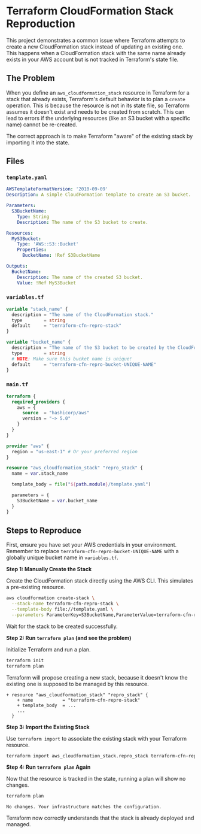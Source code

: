 # Terraform CloudFormation Stack Reproduction

This project demonstrates a common issue where Terraform attempts to create a new CloudFormation stack instead of updating an existing one. This happens when a CloudFormation stack with the same name already exists in your AWS account but is not tracked in Terraform's state file.

## The Problem

When you define an `aws_cloudformation_stack` resource in Terraform for a stack that already exists, Terraform's default behavior is to plan a `create` operation. This is because the resource is not in its state file, so Terraform assumes it doesn't exist and needs to be created from scratch. This can lead to errors if the underlying resources (like an S3 bucket with a specific name) cannot be re-created.

The correct approach is to make Terraform "aware" of the existing stack by importing it into the state.

## Files

### `template.yaml`

```yaml
AWSTemplateFormatVersion: '2010-09-09'
Description: A simple CloudFormation template to create an S3 bucket.

Parameters:
  S3BucketName:
    Type: String
    Description: The name of the S3 bucket to create.

Resources:
  MyS3Bucket:
    Type: 'AWS::S3::Bucket'
    Properties:
      BucketName: !Ref S3BucketName

Outputs:
  BucketName:
    Description: The name of the created S3 bucket.
    Value: !Ref MyS3Bucket
```

### `variables.tf`

```terraform
variable "stack_name" {
  description = "The name of the CloudFormation stack."
  type        = string
  default     = "terraform-cfn-repro-stack"
}

variable "bucket_name" {
  description = "The name of the S3 bucket to be created by the CloudFormation stack."
  type        = string
  # NOTE: Make sure this bucket name is unique!
  default     = "terraform-cfn-repro-bucket-UNIQUE-NAME"
}
```

### `main.tf`

```terraform
terraform {
  required_providers {
    aws = {
      source  = "hashicorp/aws"
      version = "~> 5.0"
    }
  }
}

provider "aws" {
  region = "us-east-1" # Or your preferred region
}

resource "aws_cloudformation_stack" "repro_stack" {
  name = var.stack_name

  template_body = file("${path.module}/template.yaml")

  parameters = {
    S3BucketName = var.bucket_name
  }
}
```

## Steps to Reproduce

First, ensure you have set your AWS credentials in your environment. Remember to replace `terraform-cfn-repro-bucket-UNIQUE-NAME` with a globally unique bucket name in `variables.tf`.

**Step 1: Manually Create the Stack**

Create the CloudFormation stack directly using the AWS CLI. This simulates a pre-existing resource.

```bash
aws cloudformation create-stack \
  --stack-name terraform-cfn-repro-stack \
  --template-body file://template.yaml \
  --parameters ParameterKey=S3BucketName,ParameterValue=terraform-cfn-repro-bucket-UNIQUE-NAME
```

Wait for the stack to be created successfully.

**Step 2: Run `terraform plan` (and see the problem)**

Initialize Terraform and run a plan.

```bash
terraform init
terraform plan
```

Terraform will propose creating a new stack, because it doesn't know the existing one is supposed to be managed by this resource.

```
+ resource "aws_cloudformation_stack" "repro_stack" {
    + name           = "terraform-cfn-repro-stack"
    + template_body  = ...
    ...
  }
```

**Step 3: Import the Existing Stack**

Use `terraform import` to associate the existing stack with your Terraform resource.

```bash
terraform import aws_cloudformation_stack.repro_stack terraform-cfn-repro-stack
```

**Step 4: Run `terraform plan` Again**

Now that the resource is tracked in the state, running a plan will show no changes.

```bash
terraform plan
```

```
No changes. Your infrastructure matches the configuration.
```

Terraform now correctly understands that the stack is already deployed and managed.